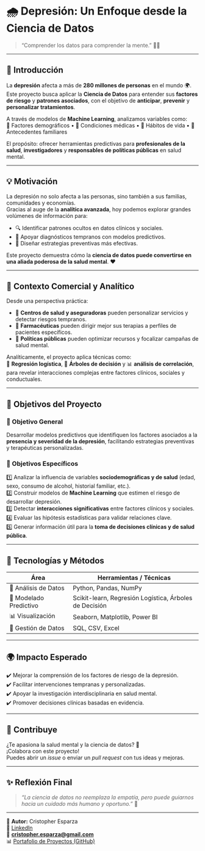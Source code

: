 # 🌧️ Depresión: Un Enfoque desde la Ciencia de Datos  
> “Comprender los datos para comprender la mente.” 🧠💡
> 
---

## 🧩 Introducción  

La **depresión** afecta a más de **280 millones de personas** en el mundo 🌍.  
Este proyecto busca aplicar la **Ciencia de Datos** para entender sus **factores de riesgo** y **patrones asociados**, con el objetivo de **anticipar**, **prevenir** y **personalizar tratamientos**.  

A través de modelos de **Machine Learning**, analizamos variables como:  
👤 Factores demográficos • 🧬 Condiciones médicas • 🌿 Hábitos de vida • 🧠 Antecedentes familiares  

El propósito: ofrecer herramientas predictivas para **profesionales de la salud**, **investigadores** y **responsables de políticas públicas** en salud mental.  

---

## 💡 Motivación  

La depresión no solo afecta a las personas, sino también a sus familias, comunidades y economías.  
Gracias al auge de la **analítica avanzada**, hoy podemos explorar grandes volúmenes de información para:  

- 🔍 Identificar patrones ocultos en datos clínicos y sociales.  
- 💬 Apoyar diagnósticos tempranos con modelos predictivos.  
- 🧭 Diseñar estrategias preventivas más efectivas.  

Este proyecto demuestra cómo la **ciencia de datos puede convertirse en una aliada poderosa de la salud mental**. ❤️  

---

## 💼 Contexto Comercial y Analítico  

Desde una perspectiva práctica:  
- 🏥 **Centros de salud y aseguradoras** pueden personalizar servicios y detectar riesgos tempranos.  
- 💊 **Farmacéuticas** pueden dirigir mejor sus terapias a perfiles de pacientes específicos.  
- 🧾 **Políticas públicas** pueden optimizar recursos y focalizar campañas de salud mental.  

Analíticamente, el proyecto aplica técnicas como:  
🧮 **Regresión logística**, 🌲 **Árboles de decisión** y 📊 **análisis de correlación**,  
para revelar interacciones complejas entre factores clínicos, sociales y conductuales.  

---

## 🎯 Objetivos del Proyecto  

### 🧠 Objetivo General  
Desarrollar modelos predictivos que identifiquen los factores asociados a la **presencia y severidad de la depresión**, facilitando estrategias preventivas y terapéuticas personalizadas.  

### 🧩 Objetivos Específicos  

1️⃣ Analizar la influencia de variables **sociodemográficas y de salud** (edad, sexo, consumo de alcohol, historial familiar, etc.).  
2️⃣ Construir modelos de **Machine Learning** que estimen el riesgo de desarrollar depresión.  
3️⃣ Detectar **interacciones significativas** entre factores clínicos y sociales.  
4️⃣ Evaluar las hipótesis estadísticas para validar relaciones clave.  
5️⃣ Generar información útil para la **toma de decisiones clínicas y de salud pública**.  

---

## 🧠 Tecnologías y Métodos  

| Área | Herramientas / Técnicas |
|------|--------------------------|
| 🧮 Análisis de Datos | Python, Pandas, NumPy |
| 🤖 Modelado Predictivo | Scikit-learn, Regresión Logística, Árboles de Decisión |
| 📊 Visualización | Seaborn, Matplotlib, Power BI |
| 📁 Gestión de Datos | SQL, CSV, Excel |

---

## 🌍 Impacto Esperado  

✔️ Mejorar la comprensión de los factores de riesgo de la depresión.  
✔️ Facilitar intervenciones tempranas y personalizadas.  
✔️ Apoyar la investigación interdisciplinaria en salud mental.  
✔️ Promover decisiones clínicas basadas en evidencia.  

---

## 💬 Contribuye  

¿Te apasiona la salud mental y la ciencia de datos? 💙  
¡Colabora con este proyecto!  
Puedes abrir un *issue* o enviar un *pull request* con tus ideas y mejoras.  

---

## ✨ Reflexión Final  

> *“La ciencia de datos no reemplaza la empatía, pero puede guiarnos hacia un cuidado más humano y oportuno.”* 🌱  

---

👤 **Autor:** Cristopher Esparza  
💼 [LinkedIn](https://www.linkedin.com/in/cristopher-esparza-cabrales-79b2a135/?trk=public-profile-join-page)  
📧 **cristopher.esparza@gmail.com**  
📊 [Portafolio de Proyectos (GitHub)](https://github.com/CrisEsparza)  

